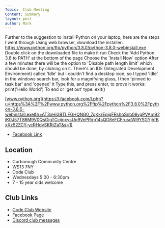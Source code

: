```yaml
---
Topic:  Club Meeting
Content: Summary
layout: post
author: Mark
---
```

Further to the suggestion to install Python on your laptop, here are the steps I went through
Using web browser, download the installer: https://www.python.org/ftp/python/3.8.0/python-3.8.0-webinstall.exe
Double click on the downloaded file to make it run
Check the 'Add Python 3.8 to PATH' at the bottom of the page
Choose the 'Install Now' option
After a few minutes there will be the option to 'Disable path length limit' which should be done, by clicking on it.
There's an IDE (Integrated Development Environment) called 'Idle' but I couldn't find a desktop icon, so I typed 'idle' in the windows search bar, look for a magnifying glass, I then 'pinned to task bar' and 'opened' it
Type this, and press enter, to prove it works:    print('Hello World')
To end or 'get out' type: exit()

[www.python.org](https://l.facebook.com/l.php?u=https%3A%2F%2Fwww.python.org%2Fftp%2Fpython%2F3.8.0%2Fpython-3.8.0-webinstall.exe&h=AT3xHiG8TLFGHQNG0_7gKkrEpigFRshoSnb08vgPVAm92iK0J57T86M9V0QsGjgTCcijqxysUq9VePRgb14sQG8eFCFruscWl9YSGYjhfBxXz52ZCY-ycRHdvSKRtZaT&s=1)

* [Facebook Link](https://www.facebook.com/1481985248595237/posts/2445657738894645/)

## Location

* Curborough Community Centre
* WS13 7NY
* Code Club
* Wednesdays 5:30 - 6:30pm
* 7 - 15 year olds welcome

## Club Links

* [Code Club Website](https://lichfield-code-club.github.io/)
* [Facebook Page](https://www.facebook.com/LichfieldCoders)
* [Discord club messages](https://discord.gg/szz6xGK)

